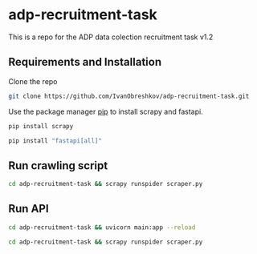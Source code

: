 # adp-recruitment-task

This is a repo for the ADP data colection recruitment task v1.2

## Requirements and Installation

Clone the repo

```bash
git clone https://github.com/IvanObreshkov/adp-recruitment-task.git
```

Use the package manager [pip](https://pip.pypa.io/en/stable/) to install scrapy and fastapi.

```bash
pip install scrapy
```

```bash
pip install "fastapi[all]"
```

## Run crawling script

```bash
cd adp-recruitment-task && scrapy runspider scraper.py
```

## Run API

```bash
cd adp-recruitment-task && uvicorn main:app --reload
```

```bash
cd adp-recruitment-task && scrapy runspider scraper.py
```
